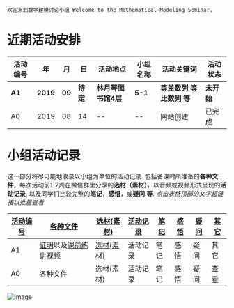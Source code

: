 ```markdown
欢迎来到数学建模讨论小组 Welcome to the Mathematical-Modeling Seminar.
```
# 近期活动安排

活动编号|年|月|日|活动地点|小组名称|活动关键词|活动状态
-|-|-|-|-|-|-|-
**A1**|**2019**|**09**|**待定**|**林月琴图书馆4层**|**5-1**|**等差数列 等比数列 等**|**未开始**
A0|2019|08|14|--|--|网站创建|已完成

# 小组活动记录

这一部分将尽可能地收录以小组为单位的活动记录. 包括备课时所准备的**各种文件**，每次活动前1-2周在微信群里分享的**选材（素材）**，以音频或视频形式呈现的**活动记录**, 以及同学们比较完整的**笔记**，**感悟**，或**疑问**.**等**. _点击表格顶部的文字超链接以批量查看_

[活动编号]()|[各种文件]()|[选材(素材)]()|[活动记录]()|[笔记]()|[感悟]()|[疑问]()|[其它]()
-|-|-|-|-|-|-|-
A1|[证明](https://pan.baidu.com/s/1OS382jDf3HrP1An7tc_Ulg)以及[课前练讲视频](http://list.youku.com/albumlist/show/id_52252980.html)|[选材(素材)](https://mp.weixin.qq.com/s/5_kWKxQ7fCARvhyBLJOK8A)|活动记录|笔记|感悟|疑问|其它
A0|各种文件|选材(素材)|活动记录|笔记|感悟|疑问|[查看](https://github.com)  
![Image](https://github.com/Jasonli08/Mathematical-Modeling.github.io/blob/master/images/20190322_175719(0).jpg)
